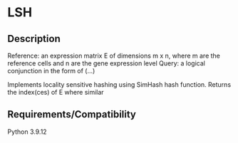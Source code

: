 # LSH

## Description
Reference: an expression matrix E of dimensions m x n, where m are the reference cells and n are the gene expression level
Query: a logical conjunction in the form of (...)

Implements locality sensitive hashing using SimHash hash function. Returns the index(ces) of E where similar

## Requirements/Compatibility
Python 3.9.12
